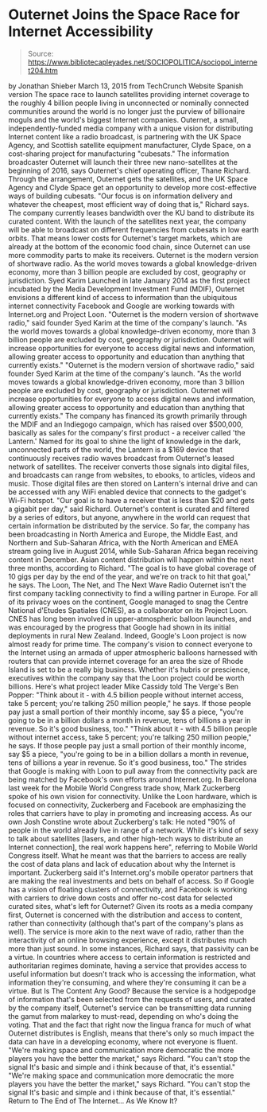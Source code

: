 # Outernet Joins the Space Race for Internet Accessibility

> Source: https://www.bibliotecapleyades.net/SOCIOPOLITICA/sociopol_internet204.htm

by Jonathan Shieber March 13, 2015 from TechCrunch Website
Spanish version
The space race to launch satellites providing internet coverage to the roughly 4 billion people living in unconnected or nominally connected communities around the world is no longer just the purview of billionaire moguls and the world's biggest Internet companies.
Outernet, a small, independently-funded media company with a unique vision for distributing Internet content like a radio broadcast, is partnering with the UK Space Agency, and Scottish satellite equipment manufacturer, Clyde Space, on a cost-sharing project for manufacturing "cubesats."
The information broadcaster Outernet will launch their three new nano-satellites at the beginning of 2016, says Outernet's chief operating officer, Thane Richard.
Through the arrangement, Outernet gets the satellites, and the UK Space Agency and Clyde Space get an opportunity to develop more cost-effective ways of building cubesats.
"Our focus is on information delivery and whatever the cheapest, most efficient way of doing that is," Richard says.
The company currently leases bandwidth over the KU band to distribute its curated content.
With the launch of the satellites next year, the company will be able to broadcast on different frequencies from cubesats in low earth orbits.
That means lower costs for Outernet's target markets, which are already at the bottom of the economic food chain, since Outernet can use more commodity parts to make its receivers.
Outernet is the modern version of shortwave radio.
As the world moves towards a global knowledge-driven economy,
more than 3 billion people
are excluded by cost, geography or jurisdiction.
Syed Karim
Launched in late January 2014 as the first project incubated by the Media Development Investment Fund (MDIF), Outernet envisions a different kind of access to information than the ubiquitous internet connectivity Facebook and Google are working towards with Internet.org and Project Loon.
"Outernet is the modern version of shortwave radio," said founder Syed Karim at the time of the company's launch. "As the world moves towards a global knowledge-driven economy, more than 3 billion people are excluded by cost, geography or jurisdiction. Outernet will increase opportunities for everyone to access digital news and information, allowing greater access to opportunity and education than anything that currently exists."
"Outernet is the modern version of shortwave radio," said founder Syed Karim at the time of the company's launch.
"As the world moves towards a global knowledge-driven economy, more than 3 billion people are excluded by cost, geography or jurisdiction. Outernet will increase opportunities for everyone to access digital news and information, allowing greater access to opportunity and education than anything that currently exists."
The company has financed its growth primarily through the MDIF and an Indiegogo campaign, which has raised over $500,000, basically as sales for the company's first product - a receiver called 'the Lantern.'
Named for its goal to shine the light of knowledge in the dark, unconnected parts of the world, the Lantern is a $169 device that continuously receives radio waves broadcast from Outernet's leased network of satellites.
The receiver converts those signals into digital files, and broadcasts can range from websites, to ebooks, to articles, videos and music.
Those digital files are then stored on Lantern's internal drive and can be accessed with any WiFi enabled device that connects to the gadget's Wi-Fi hotspot.
"Our goal is to have a receiver that is less than $20 and gets a gigabit per day," said Richard.
Outernet's content is curated and filtered by a series of editors, but anyone, anywhere in the world can request that certain information be distributed by the service.
So far, the company has been broadcasting in North America and Europe, the Middle East, and Northern and Sub-Saharan Africa, with the North American and EMEA stream going live in August 2014, while Sub-Saharan Africa began receiving content in December.
Asian content distribution will happen within the next three months, according to Richard.
"The goal is to have global coverage of 10 gigs per day by the end of the year, and we're on track to hit that goal," he says.
The Loon, The Net, and The Next Wave Radio
Outernet isn't the first company tackling connectivity to find a willing partner in Europe.
For all of its privacy woes on the continent, Google managed to snag the Centre National d'Etudes Spatiales (CNES), as a collaborator on its Project Loon.
CNES has long been involved in upper-atmospheric balloon launches, and was encouraged by the progress that Google had shown in its initial deployments in rural New Zealand.
Indeed, Google's Loon project is now almost ready for prime time.
The company's vision to connect everyone to the Internet using an armada of upper atmospheric balloons harnessed with routers that can provide internet coverage for an area the size of Rhode Island is set to be a really big business.
Whether it's hubris or prescience, executives within the company say that the Loon project could be worth billions.
Here's what project leader Mike Cassidy told The Verge's Ben Popper:
"Think about it - with 4.5 billion people without internet access, take 5 percent; you're talking 250 million people," he says. If those people pay just a small portion of their monthly income, say $5 a piece, "you're going to be in a billion dollars a month in revenue, tens of billions a year in revenue. So it's good business, too."
"Think about it - with 4.5 billion people without internet access, take 5 percent; you're talking 250 million people," he says.
If those people pay just a small portion of their monthly income, say $5 a piece, "you're going to be in a billion dollars a month in revenue, tens of billions a year in revenue. So it's good business, too."
The strides that Google is making with Loon to pull away from the connectivity pack are being matched by Facebook's own efforts around Internet.org.
In Barcelona last week for the Mobile World Congress trade show, Mark Zuckerberg spoke of his own vision for connectivity.
Unlike the Loon hardware, which is focused on connectivity, Zuckerberg and Facebook are emphasizing the roles that carriers have to play in promoting and increasing access.
As our own Josh Constine wrote about Zuckerberg's talk:
He noted "90% of people in the world already live in range of a network. While it's kind of sexy to talk about satellites [lasers, and other high-tech ways to distribute an Internet connection], the real work happens here", referring to Mobile World Congress itself.
What he meant was that the barriers to access are really the cost of data plans and lack of education about why the Internet is important.
Zuckerberg said it's Internet.org's mobile operator partners that are making the real investments and bets on behalf of access.
So if Google has a vision of floating clusters of connectivity, and Facebook is working with carriers to drive down costs and offer no-cost data for selected curated sites, what's left for Outernet?
Given its roots as a media company first, Outernet is concerned with the distribution and access to content, rather than connectivity (although that's part of the company's plans as well).
The service is more akin to the next wave of radio, rather than the interactivity of an online browsing experience, except it distributes much more than just sound.
In some instances, Richard says, that passivity can be a virtue. In countries where access to certain information is restricted and authoritarian regimes dominate, having a service that provides access to useful information but doesn't track who is accessing the information, what information they're consuming, and where they're consuming it can be a virtue.
But Is The Content Any Good?
Because the service is a hodgepodge of information that's been selected from the requests of users, and curated by the company itself, Outernet's service can be transmitting data running the gamut from malarkey to must-read, depending on who's doing the voting.
That and the fact that right now the lingua franca for much of what Outernet distributes is English, means that there's only so much impact the data can have in a developing economy, where not everyone is fluent.
"We're making space and communication more democratic the more players you have the better the market," says Richard. "You can't stop the signal It's basic and simple and i think because of that, it's essential."
"We're making space and communication more democratic the more players you have the better the market," says Richard.
"You can't stop the signal It's basic and simple and i think because of that, it's essential."
Return to The End of The Internet... As We Know It?
